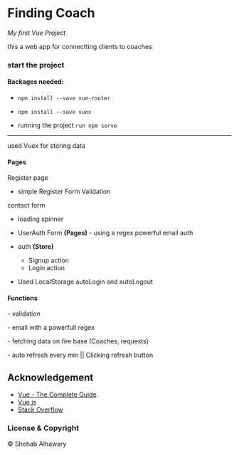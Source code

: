 # Finding Coach

_My first Vue Project_

this a web app for connectting clients to coaches

### start the project

#### Backages needed:

- `npm install --save vue-router`
- `npm install --save vuex`

- running the project `run npm serve`

---

used Vuex for storing data

#### Pages

Register page

- simple Register Form Validation

contact form

- loading spinner

- UserAuth Form **(Pages)**
  _-_ using a regex powerful email auth
- auth **(Store)**
  - Signup action
  - Login action
- Used LocalStorage autoLogin and autoLogout

#### Functions

_-_ validation

_-_ email with a powerfull regex

_-_ fetching data on fire base (Coaches, requests)

_-_ auto refresh every min || Clicking refresh button


## Acknowledgement

- [Vue - The Complete Guide](https://www.udemy.com/course/vuejs-2-the-complete-guide/ "Vue - The Complete Guide by Maximilian Schwarzmüller").
- [Vue.js](https://vuejs.org/ "vuejs.org")
- [Stack Overflow](https://stackoverflow.com/ "Stack Overflow")

### License & Copyright

© Shehab Alhawary
